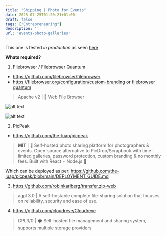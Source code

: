 ```yaml
---
title: "Shipping | Photo for Events"
date: 2025-07-25T01:20:21+01:00
draft: false
tags: ["Entrepreneuring"]
description: ''
url: 'events-photo-galleries'
---
```



This one is tested *in production* as seen [here](https://jalcocert.github.io/JAlcocerT/software-for-weddings)

**Whats required?**

1. Filebrowser / Filebrowser Quantum

* https://github.com/filebrowser/filebrowser
* https://filebrowser.org/configuration/custom-branding or [filebrowser quantum](https://github.com/gtsteffaniak/filebrowser)

> Apache v2 | 📂 Web File Browser


![alt text](/blog_img/web/filebrowser-hugo/filebrowser-quantum-login.png)

![alt text](/blog_img/web/filebrowser-hugo/filebrowser-quantum-users.png)

> 

2. PicPeak

* https://github.com/the-luap/picpeak

> **MIT** | 🚀 Self-hosted photo sharing platform for photographers & events. Open-source alternative to PicDrop/Scrapbook with time-limited galleries, password protection, custom branding & no monthly fees. Built with React + Node.js 📸

Which can be deployed as per: https://github.com/the-luap/picpeak/blob/main/DEPLOYMENT_GUIDE.md

3. https://github.com/robinkarlberg/transfer.zip-web

> agpl 3.0 | A self-hostable complete file-sharing solution that focuses on reliability, security and ease of use.

4. https://github.com/cloudreve/Cloudreve

> GPL3/0 | 🌩 Self-hosted file management and sharing system, supports multiple storage providers
